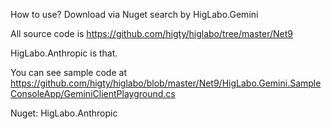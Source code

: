 ﻿How to use?
Download via Nuget search by HigLabo.Gemini

All source code is 
https://github.com/higty/higlabo/tree/master/Net9

HigLabo.Anthropic is that.

You can see sample code at
https://github.com/higty/higlabo/blob/master/Net9/HigLabo.Gemini.SampleConsoleApp/GeminiClientPlayground.cs

Nuget: HigLabo.Anthropic